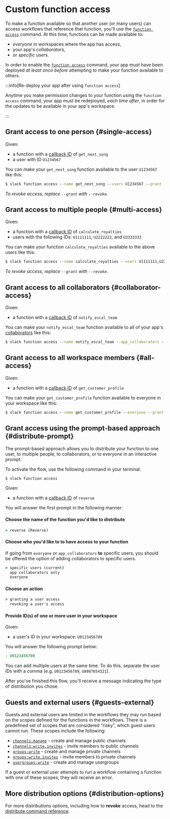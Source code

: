 # Custom function access

To make a function available so that another user (or many users) can access workflows that reference that function, you'll use the [`function access`](https://tools.slack.dev/slack-cli/reference/slack_function) command. At this time, functions can be made available to:

* _everyone_ in workspaces where the app has access,
* your app's _collaborators_,
* or _specific users_.

In order to enable the [`function access`](https://tools.slack.dev/slack-cli/reference/slack_function) command, your app must have been deployed _at least once before_ attempting to make your function available to others.

:::info[Re-deploy your app after using `function access`]

Anytime you make permission changes to your function using the `function access` command, your app must be redeployed, _each time after_, in order for the updates to be available in your app's workspace.

:::

## Grant access to one person {#single-access}

Given:
- a function with a [callback ID](/automation/functions/custom#fields) of `get_next_song`
- a user with ID `U1234567`

You can make your `get_next_song` function available to the user `U1234567` like this:

```cmd
$ slack function access --name get_next_song --users U1234567 --grant
```

_To revoke access, replace `--grant` with `--revoke`._

## Grant access to multiple people {#multi-access}

Given:
- a function with a [callback ID](/automation/functions/custom#fields) of `calculate_royalties`
- users with the following IDs: `U1111111`, `U2222222`, and `U3333333`

You can make your function `calculate_royalties` available to the above users like this:

```cmd
$ slack function access --name calculate_royalties --users U1111111,U2222222,U3333333 --grant
```

_To revoke access, replace `--grant` with `--revoke`._

## Grant access to all collaborators {#collaborator-access}

Given:
- a function with a [callback ID](/automation/functions/custom#fields) of `notify_escal_team`

You can make your `notify_escal_team` function available to all of your app's [collaborators](https://tools.slack.dev/slack-cli/reference/slack_slack_collaborators) like this:

```cmd
$ slack function access --name notify_escal_team --app_collaborators --grant
```

## Grant access to all workspace members {#all-access}

Given:
- a function with a [callback ID](/automation/functions/custom#fields) of `get_customer_profile`

You can make your `get_customer_profile` function available to everyone in your workspace like this:

```cmd
$ slack function access --name get_customer_profile --everyone --grant
```

## Grant access using the prompt-based approach {#distribute-prompt}

The prompt-based approach allows you to distribute your function to one user, to multiple people, to collaborators, or to everyone in an interactive prompt.

To activate the flow, use the following command in your terminal:

```cmd
$ slack function access
```

Given:
- a function with a [callback ID](/automation/functions/custom#fields) of `reverse`

You will answer the first prompt in the following manner:

#### Choose the name of the function you'd like to distribute

```cmd
> reverse (Reverse)
```
#### Choose who you'd like to to have access to your function

If going from `everyone` or `app_collaborators` **to** specific users, you should be offered the option of adding collaborators to specific users.

```cmd
> specific users (current)
  app collaborators only
  everyone
```
#### Choose an action

```cmd
> granting a user access
  revoking a user's access
```
#### Provide ID(s) of one or more user in your workspace

Given:
- a user's ID in your workspace: `U0123456789`

You will answer the following prompt below:

```cmd
: U0123456789
```
You can add multiple users at the same time. To do this, separate the user IDs with a comma (e.g. `U0123456789`, `UA987654321`).

After you've finished this flow, you'll receive a message indicating the type of distribution you chose.

## Guests and external users {#guests-external}

Guests and external users are limited in the workflows they may run based on the scopes defined for the functions in the workflows. There is a predefined set of scopes that are considered "risky", which guest users cannot run. These scopes include the following:

* [`channels:manage`](/scopes/channels:manage) - create and manage public channels
* [`channels:write.invites`](/scopes/channels:write.invites) - invite members to public channels
* [`groups:write`](/scopes/groups:write) - create and manage private channels
* [`groups:write.invites`](/scopes/groups:write.invites) - invite members to private channels
* [`usergroups:write`](/scopes/usergroups:write)  - create and manage usergroups

If a guest or external user attempts to run a workflow containing a function with one of these scopes, they will receive an error.

## More distribution options {#distribution-options}

For more distributions options, including how to **revoke** access, head to the [distribute command reference](https://tools.slack.dev/slack-cli/reference/slack_function).